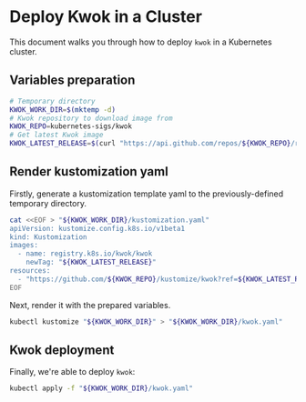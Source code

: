 # Deploy Kwok in a Cluster

This document walks you through how to deploy `kwok` in a Kubernetes cluster.

## Variables preparation

``` bash
# Temporary directory
KWOK_WORK_DIR=$(mktemp -d)
# Kwok repository to download image from
KWOK_REPO=kubernetes-sigs/kwok
# Get latest Kwok image
KWOK_LATEST_RELEASE=$(curl "https://api.github.com/repos/${KWOK_REPO}/releases/latest" | jq -r '.tag_name')
```

## Render kustomization yaml

Firstly, generate a kustomization template yaml to the previously-defined temporary directory.

``` bash
cat <<EOF > "${KWOK_WORK_DIR}/kustomization.yaml"
apiVersion: kustomize.config.k8s.io/v1beta1
kind: Kustomization
images:
  - name: registry.k8s.io/kwok/kwok
    newTag: "${KWOK_LATEST_RELEASE}"
resources:
  - "https://github.com/${KWOK_REPO}/kustomize/kwok?ref=${KWOK_LATEST_RELEASE}"
EOF
```

Next, render it with the prepared variables.

``` bash
kubectl kustomize "${KWOK_WORK_DIR}" > "${KWOK_WORK_DIR}/kwok.yaml"
```

## Kwok deployment

Finally, we're able to deploy `kwok`:

``` bash
kubectl apply -f "${KWOK_WORK_DIR}/kwok.yaml"
```
